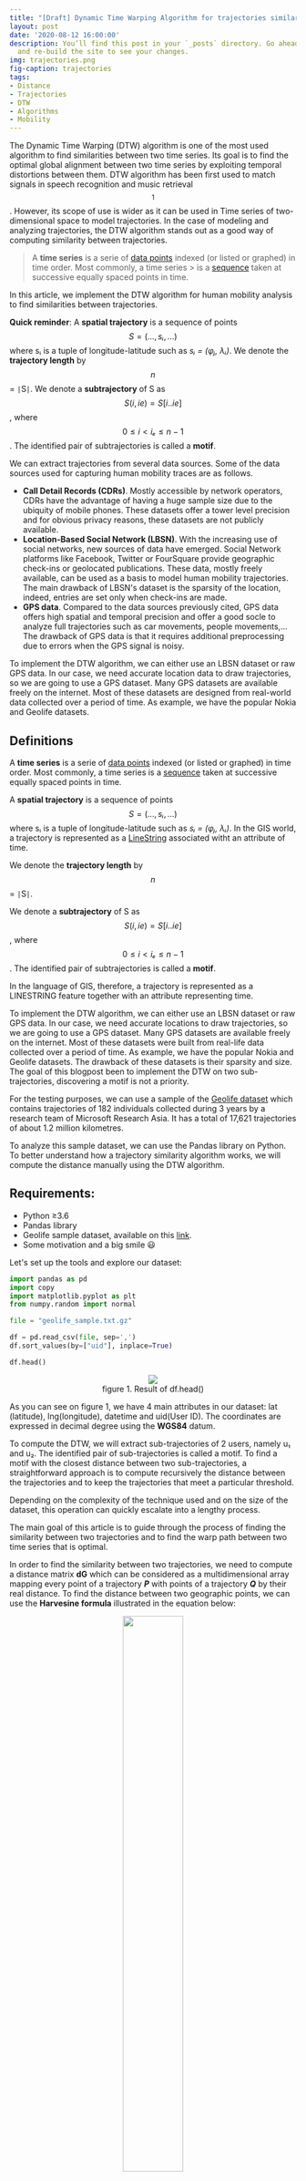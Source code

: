 ```yaml
---
title: "[Draft] Dynamic Time Warping Algorithm for trajectories similarity"
layout: post
date: '2020-08-12 16:00:00'
description: You’ll find this post in your `_posts` directory. Go ahead and edit it
  and re-build the site to see your changes.
img: trajectories.png
fig-caption: trajectories
tags:
- Distance
- Trajectories
- DTW
- Algorithms
- Mobility
---
```


The Dynamic Time Warping (DTW) algorithm is one of the most used algorithm to find similarities between two time series. Its goal is to find the optimal global alignment between two time series by exploiting temporal distortions between them. DTW algorithm has been first used to match signals in speech recognition and music retrieval$$^1$$. 
However, its scope of use is wider as it can be used in Time series of two-dimensional space to model trajectories. In the case of modeling and analyzing trajectories, the DTW algorithm stands out as a good way of computing similarity between trajectories.

> A **time series** is a serie of [data points](https://en.wikipedia.org/wiki/Data_point) indexed (or listed or graphed) in time order. Most commonly, a time series > is a [sequence](https://en.wikipedia.org/wiki/Sequence) taken at successive equally spaced points in time.

In this article, we implement the DTW algorithm for human mobility analysis to find similarities between trajectories. 

**Quick reminder**: A **spatial trajectory** is a sequence of points $$ S = (…, sᵢ, …) $$ where sᵢ is a tuple of longitude-latitude such as _sᵢ = (φⱼ, λᵢ)_. We denote the **trajectory length** by $$n$$ = <code>&#124;</code>S<code>&#124;</code>. We denote a **subtrajectory** of S as $$S(i, ie) = S[i..ie]$$, where $$0 ≤ i < iₑ ≤ n - 1$$. The identified pair of subtrajectories is called a **motif**.

We can extract trajectories from several data sources. Some of the data sources used for capturing human mobility traces are as follows.

- **Call Detail Records (CDRs)**. Mostly accessible by network operators, CDRs have the advantage of having a huge sample size due to the ubiquity of mobile phones. These datasets offer a tower level precision and for obvious privacy reasons, these datasets are not publicly available.
- **Location-Based Social Network (LBSN)**. With the increasing use of social networks, new sources of data have emerged. Social Network platforms like Facebook, Twitter or FourSquare provide geographic check-ins or geolocated publications. These data, mostly freely available, can be used as a basis to model human mobility trajectories. The main drawback of LBSN&#39;s dataset is the sparsity of the location, indeed, entries are set only when check-ins are made.
- **GPS data**. Compared to the data sources previously cited, GPS data offers high spatial and temporal precision and offer a good socle to analyze full trajectories such as car movements, people movements,… The drawback of GPS data is that it requires additional preprocessing due to errors when the GPS signal is noisy.

To implement the DTW algorithm, we can either use an LBSN dataset or raw GPS data. In our case, we need accurate location data to draw trajectories, so we are going to use a GPS dataset. Many GPS datasets are available freely on the internet. Most of these datasets are designed from real-world data collected over a period of time. As example, we have the popular Nokia and Geolife datasets. 

## Definitions
A **time series** is a serie of [data points](https://en.wikipedia.org/wiki/Data_point) indexed (or listed or graphed) in time order. Most commonly, a time series is a [sequence](https://en.wikipedia.org/wiki/Sequence) taken at successive equally spaced points in time.

A **spatial trajectory** is a sequence of points $$ S = (…, sᵢ, …) $$ where sᵢ is a tuple of longitude-latitude such as _sᵢ = (φⱼ, λᵢ)_. In the GIS world, a trajectory is represented as a [LineString](https://en.wikipedia.org/wiki/Polygonal_chain) associated witht an attribute of time.

We denote the **trajectory length** by $$n$$ = <code>&#124;</code>S<code>&#124;</code>.

We denote a **subtrajectory** of S as $$S(i, ie) = S[i..ie]$$, where $$0 ≤ i < iₑ ≤ n - 1$$. The identified pair of subtrajectories is called a **motif**.

In the language of GIS, therefore, a trajectory is represented as a LINESTRING feature together with an attribute representing time.

To implement the DTW algorithm, we can either use an LBSN dataset or raw GPS data. In our case, we need accurate locations to draw trajectories, so we are going to use a GPS dataset. Many GPS datasets are available freely on the internet. Most of these datasets were built from real-life data collected over a period of time. As example, we have the popular Nokia and Geolife datasets. The drawback of these datasets is their sparsity and size. The goal of this blogpost been to implement the DTW on two sub-trajectories, discovering a motif is not a priority.

For the testing purposes, we can use a sample of the [Geolife dataset](https://www.microsoft.com/en-us/download/details.aspx?id=52367) which contains trajectories of 182 individuals collected during 3 years by a research team of Microsoft Research Asia. It has a total of 17,621 trajectories of about 1.2 million kilometres.

To analyze this sample dataset, we can use the Pandas library on Python. To better understand how a trajectory similarity algorithm works, we will compute the distance manually using the DTW algorithm.

## Requirements:

- Python ≥3.6
- Pandas library
- Geolife sample dataset, available on this [link](https://github.com/scikit-mobility/tutorials/raw/master/AMLD%202020/data/geolife_sample.txt.gz).
- Some motivation and a big smile 😃

Let&#39;s set up the tools and explore our dataset:

```python
import pandas as pd
import copy
import matplotlib.pyplot as plt
from numpy.random import normal

file = "geolife_sample.txt.gz"

df = pd.read_csv(file, sep=',')
df.sort_values(by=["uid"], inplace=True)

df.head()

```
<div align="center">
	<figure>
  <img src="/assets/img/df.png">
  <figcaption>figure 1. Result of  df.head()</figcaption>
</figure>
</div>


As you can see on figure 1, we have 4 main attributes in our dataset: lat (latitude), lng(longitude), datetime and uid(User ID). The coordinates are expressed in decimal degree using the **WGS84** datum.

To compute the DTW, we will extract sub-trajectories of 2 users, namely u₁ and u₂. The identified pair of sub-trajectories is called a motif. To find a motif with the closest distance between two sub-trajectories, a straightforward approach is to compute recursively the distance between the trajectories and to keep the trajectories that meet a particular threshold.

Depending on the complexity of the technique used and on the size of the dataset, this operation can quickly escalate into a lengthy process.

The main goal of this article is to guide through the process of finding the similarity between two trajectories and to find the warp path between two time series that is optimal.

In order to find the similarity between two trajectories, we need to compute a distance matrix  **dG** which can be considered as a multidimensional array mapping every point of a trajectory _**P**_  with points of a trajectory _**Q**_  by their real distance. To find the distance between two geographic points, we can use the **Harvesine formula** illustrated in the equation below:


<div align="center">
	<figure>
  <img src="/assets/img/haversine.png" width="50%">
  <figcaption>Equation 1. Haversine Formula used to calculate the great-circle distance between two points 1 and 2</figcaption>
</figure>
</div>


where _**λ₁**_, _**ϕ₁**_ and _**λ₂**_, _**ϕ₂**_ are the geographical longitude and latitude in radians of the two points 1 and 2, _**Δλ**_, _**Δϕ**_ be their absolute differences$$^2$$.

To compute the distance between _**u1**_ and _**u2**_ using DTW, we can define a function distance that computes the ground distance between two points. Then by using the principle of dynamic programming, we can go through the matrix recursively until we get the final score which will represent the DTW between our two trajectories.

The equation to compute the DTW P and Q (respectively u1 and u2) is the following:

<div align="center">
	<figure>
  <img src="/assets/img/dtw.png" width="50%">
  <figcaption></figcaption>
</figure>
</div>

Let's implement the algorithm in Python. We will structure our code by using classes.

First, we have to create a class that we are going to use. The first class should define a point, represented by longitude, latitude and a timestamp.
```python
class Point:
	def __init__(self, latitude, longitude):
		self.latitude = latitude
		self.longitude = longitude

	def __str__(self):
		return "Point("+self.latitude+", "+self.longitude+")"
```

Then, we can declare a class representing trajectories:
```python
class Trajectory:
    def __init__(self, points = []):
        self.points = points
```

We will create a function that takes a point as input and returns the ground distance between the initial point (defined by self) and the point added as parameter.

```python
def getDistance(self, point2):
        delta_lambda = math.radians(point2.latitude - self.latitude)
        delta_phi = math.radians(point2.longitude - self.longitude)
        a = math.sin(delta_lambda / 2) * math.sin(delta_lambda / 2) + math.cos(math.radians(self.latitude)) \
        * math.cos(math.radians(point2.latitude)) * math.sin(delta_phi / 2) * math.sin(delta_phi / 2)
        c = 2 * math.atan2(math.sqrt(a), math.sqrt(1 - a))
        distance = cls.R * c
        return distance
```

Now, we have all the prerequisites to implement the code and find the distance between two trajectories. With our minimalist code, we can represent a trajectory as a list of **Point[]**. We can represent the ground distance between trajectories in a matrix.

We can use the following code to parse the geolife sample dataset to extract the two trajectories:

```python
# Here, we get the unique trajectories
unique_uids = df.drop_duplicates(["uid"])
unique_uids = unique_uids["uid"].to_list()

# Then, we split the trajectories
points = []
trajectories = []
for i in range(len(unique_uids)):
    tmp_df = df.loc[df["uid"]==unique_uids[i]]
    len(tmp_df)
    for j in range(len(tmp_df)):
        points.append(Point(tmp_df.iloc[j][0], tmp_df.iloc[j][1], tmp_df.iloc[j][2]))
    trajectories.append(copy.deepcopy(points))
    points.clear()
		
```
The trajectories are now stored in a list called `trajectories`.  After executing this code, you can see that we obtain 2 trajectories from the dataset.
<div align="center">
	<figure>
  <img src="/assets/img/sample_trajectories.png" width="90%">
  <figcaption>Visualisation of samples trajectories</figcaption>
</figure>
</div>

As you can see in the figure above, the two trajectories are quite dissimilar, finding the [optimal match](https://en.wikipedia.org/wiki/Optimal_matching) using DTW gives no real interest in this case. For the purpose of this article, we will generate a new trajectory based on an existing one by adding some gaussian noise.
We will just have to add a new method in the `Trajectory`'s class:
```python
def addNoise(self, mu, sigma):
        return Trajectory([Point(i.latitude + normal(mu, sigma), i.longitude + normal(mu, sigma), i.t) for i in self.points])

```

Now, we can use the first trajectory from the dataset a reference, we will call it _**P**_, and we create a second trajectory _**Q**_ based on _**P**_ by using the method _**addNoise**_.

```python
P = Trajectory(trajectories[0])
Q = P.addNoise(0, 0.0002)
```

<div align="center">
	<figure>
  <img src="/assets/img/similar_trajectories.png" width="90%">
  <figcaption>Trajectories P and Q</figcaption>
</figure>
</div>

## Warping function
The warping function is the function that minimizes the total distance between the points of the two given trajectories. Before defining the warping function, we will create a distance matrix between the two trajectories.

<div align="center">
	<figure>
<table>
    <tbody>
        <tr>
            <td>0.02</td>
            <td>0.14</td>
            <td>0.08</td>
            <td>0.96</td>
            <td>0.03</td>
            <td>0.04</td>
            <td>0.03</td>
            <td>0.04</td>
            <td>0.1</td>
            <td>0.1</td>
        </tr>
        <tr>
            <td>0.11</td>
            <td>0.03</td>
            <td>0.06</td>
            <td>0.94</td>
            <td>0.1</td>
            <td>0.1</td>
            <td>0.1</td>
            <td>0.09</td>
            <td>0.05</td>
            <td>0.06</td>
        </tr>
        <tr>
            <td>0.07</td>
            <td>0.07</td>
            <td>0.04</td>
            <td>0.95</td>
            <td>0.06</td>
            <td>0.05</td>
            <td>0.05</td>
            <td>0.05</td>
            <td>0.05</td>
            <td>0.04</td>
        </tr>
        <tr>
            <td>0.97</td>
            <td>0.91</td>
            <td>0.98</td>
            <td>0.0</td>
            <td>0.98</td>
            <td>0.98</td>
            <td>0.97</td>
            <td>0.97</td>
            <td>0.99</td>
            <td>0.99</td>
        </tr>
        <tr>
            <td>0.02</td>
            <td>0.12</td>
            <td>0.06</td>
            <td>0.96</td>
            <td>0.02</td>
            <td>0.02</td>
            <td>0.02</td>
            <td>0.02</td>
            <td>0.08</td>
            <td>0.07</td>
        </tr>
        <tr>
            <td>0.04</td>
            <td>0.14</td>
            <td>0.05</td>
            <td>1.01</td>
            <td>0.03</td>
            <td>0.03</td>
            <td>0.03</td>
            <td>0.03</td>
            <td>0.06</td>
            <td>0.06</td>
        </tr>
        <tr>
            <td>0.03</td>
            <td>0.11</td>
            <td>0.07</td>
            <td>0.95</td>
            <td>0.03</td>
            <td>0.03</td>
            <td>0.03</td>
            <td>0.03</td>
            <td>0.08</td>
            <td>0.08</td>
        </tr>
        <tr>
            <td>0.01</td>
            <td>0.13</td>
            <td>0.07</td>
            <td>0.97</td>
            <td>0.02</td>
            <td>0.02</td>
            <td>0.02</td>
            <td>0.02</td>
            <td>0.09</td>
            <td>0.08</td>
        </tr>
        <tr>
            <td>0.07</td>
            <td>0.06</td>
            <td>0.03</td>
            <td>0.95</td>
            <td>0.06</td>
            <td>0.06</td>
            <td>0.06</td>
            <td>0.06</td>
            <td>0.04</td>
            <td>0.04</td>
        </tr>
        <tr>
            <td>0.09</td>
            <td>0.09</td>
            <td>0.02</td>
            <td>1.0</td>
            <td>0.08</td>
            <td>0.07</td>
            <td>0.07</td>
            <td>0.07</td>
            <td>0.01</td>
            <td>0.01</td>
        </tr>
    </tbody>
</table>
		<figcaption>Distance matrix</figcaption>
		
	</figure>
	</div>
	


## Time complexity

For two trajectories _**N**_ and _**M**_, the time complexity of the DTW algorithm can be presented as *O(N M)*. Assuming that _**\|N\|&gt;\|M\|**_, the time complexity is determined by the highest time spent to find the distance between the two trajectories, so in this case, time complexity of the algorithm will be *O(N²)*.

DTW algorithm is known to have a quadratic time complexity that limits its use to only small time series data sets$$^3$$.

To optimize the computational time required by the DTW algorithm, some techniques have been developed such as **PruneDTW**, **SparseDTW**, **FastDTW** and the **MultiscaledDTW**. These techniques are not covered in this article. 

## Drawbacks of DTW

DTW performs well for finding similarity between two trajectories if they are similar in most parts, but the main drawback of this algorithm is that DTW is sensitive to noise i.e. it gives non-meaningful results when it comes to comparing two trajectories containing significant dissimilar portions.

## Comparison with other similarities measures

By matching each point of a trajectory to another, DTW algorithm gives good results with uniformly sampled trajectories. Meanwhile, with non-uniformly sampled trajectories, DTW adds up all distances between matched pairs$$^3$$.

Algorithms available for finding similarities between trajectories can be sorted by applying a trade-off between efficiency and effectiveness. Among the most efficient method in terms of performance, the Euclidean Distance ranks amongst the best. In fact, Euclidean Distance between two time series is simply the sum of the squared distances from _n_th point to the other. For comparing trajectories, Euclidean distance shows a great performance in terms of computational time, but its
main disadvantage for time series data is that its results are very unintuitive.

<!-- Even though DTW gives a good balance between precision and computational time, so 

Figure #fig\_numb shows the results of DTW and DFD given 3 trajectories. S\_a, S\_b (uniformly sampled) and S

-->


## References

1. Lijffijt, J., Papapetrou, P., Hollmén, J., & Athitsos, V. (2010, June). Benchmarking dynamic time warping for music retrieval. In Proceedings of the 3rd international conference on pervasive technologies related to assistive environments (pp. 1-7).
2. [https://en.wikipedia.org/wiki/Haversine\_formula](https://en.wikipedia.org/wiki/Haversine_formula)
3. Salvador, S., &amp; Chan, P. (2007). Toward accurate dynamic time warping in linear time and space. _Intelligent Data Analysis_, _11_(5), 561–580.
